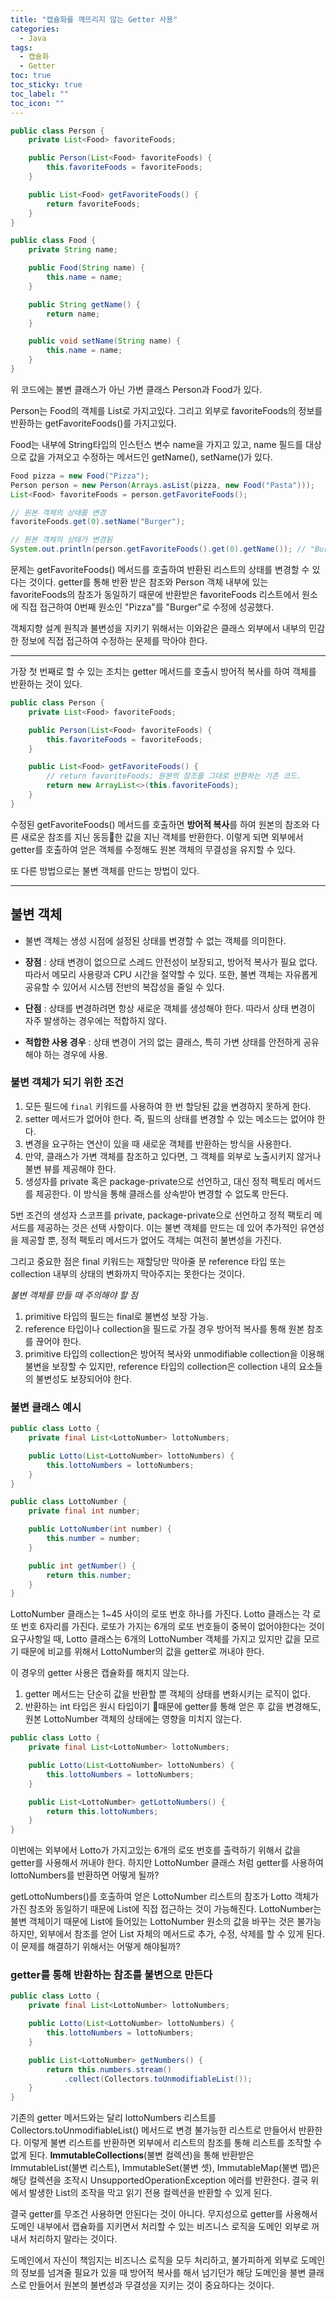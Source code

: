 ```yaml
---
title: "캡슐화를 깨뜨리지 않는 Getter 사용"
categories:
  - Java
tags:
  - 캡슐화
  - Getter
toc: true
toc_sticky: true
toc_label: ""
toc_icon: ""
---
```


```java
public class Person {
    private List<Food> favoriteFoods;

    public Person(List<Food> favoriteFoods) {
        this.favoriteFoods = favoriteFoods;
    }

    public List<Food> getFavoriteFoods() {
        return favoriteFoods;
    }
}

public class Food {
    private String name;

    public Food(String name) {
        this.name = name;
    }

    public String getName() {
        return name;
    }

    public void setName(String name) {
        this.name = name;
    }
}
```

위 코드에는 불변 클래스가 아닌 가변 클래스 Person과 Food가 있다.

Person는 Food의 객체를 List로 가지고있다. 그리고 외부로 favoriteFoods의 정보를 반환하는 getFavoriteFoods()를 가지고있다.

Food는 내부에 String타입의 인스턴스 변수 name을 가지고 있고, name 필드를 대상으로 값을 가져오고 수정하는 메서드인 getName(), setName()가 있다.

```java
Food pizza = new Food("Pizza");
Person person = new Person(Arrays.asList(pizza, new Food("Pasta")));
List<Food> favoriteFoods = person.getFavoriteFoods();

// 원본 객체의 상태를 변경
favoriteFoods.get(0).setName("Burger");

// 원본 객체의 상태가 변경됨
System.out.println(person.getFavoriteFoods().get(0).getName()); // "Burger"
```

문제는 getFavoriteFoods() 메서드를 호출하여 반환된 리스트의 상태를 변경할 수 있다는 것이다.
getter를 통해 반환 받은 참조와 Person 객체 내부에 있는 favoriteFoods의 참조가 동일하기 때문에 반환받은 favoriteFoods 리스트에서 원소에 직접 접근하여 0번째 원소인 "Pizza"를 "Burger"로 수정에 성공했다.

객체지향 설계 원칙과 불변성을 지키기 위해서는 이와같은 클래스 외부에서 내부의 민감한 정보에 직접 접근하여 수정하는 문제를 막아야 한다.

---

가장 첫 번째로 할 수 있는 조치는 getter 메서드를 호출시 방어적 복사를 하여 객체를 반환하는 것이 있다.

```java
public class Person {
    private List<Food> favoriteFoods;

    public Person(List<Food> favoriteFoods) {
        this.favoriteFoods = favoriteFoods;
    }

	public List<Food> getFavoriteFoods() {
		// return favoriteFoods; 원본의 참조를 그대로 반환하는 기존 코드.
		return new ArrayList<>(this.favoriteFoods);
	}
}
```

수정된 getFavoriteFoods() 메서드를 호출하면 **방어적 복사**를 하여 원본의 참조와 다른 새로운 참조를 지닌 동등한 값을 지닌 객체를 반환한다. 이렇게 되면 외부에서 getter를 호출하여 얻은 객체를 수정해도 원본 객체의 무결성을 유지할 수 있다.

또 다른 방법으로는 불변 객체를 만드는 방법이 있다.

---

## 불변 객체

- 불변 객체는 생성 시점에 설정된 상태를 변경할 수 없는 객체를 의미한다.

- **장점** : 상태 변경이 없으므로 스레드 안전성이 보장되고, 방어적 복사가 필요 없다. 따라서 메모리 사용량과 CPU 시간을 절약할 수 있다. 또한, 불변 객체는 자유롭게 공유할 수 있어서 시스템 전반의 복잡성을 줄일 수 있다.
- **단점** : 상태를 변경하려면 항상 새로운 객체를 생성해야 한다. 따라서 상태 변경이 자주 발생하는 경우에는 적합하지 않다.
- **적합한 사용 경우** : 상태 변경이 거의 없는 클래스, 특히 가변 상태를 안전하게 공유해야 하는 경우에 사용.

### 불변 객체가 되기 위한 조건

1. 모든 필드에 `final` 키워드를 사용하여 한 번 할당된 값을 변경하지 못하게 한다.
2. setter 메서드가 없어야 한다. 즉, 필드의 상태를 변경할 수 있는 메소드는 없어야 한다.
3. 변경을 요구하는 연산이 있을 때 새로운 객체를 반환하는 방식을 사용한다.
4. 만약, 클래스가 가변 객체를 참조하고 있다면, 그 객체를 외부로 노출시키지 않거나 불변 뷰를 제공해야 한다.
5. 생성자를 private 혹은 package-private으로 선언하고, 대신 정적 팩토리 메서드를 제공한다. 이 방식을 통해 클래스를 상속받아 변경할 수 없도록 만든다.

5번 조건의 생성자 스코프를 private, package-private으로 선언하고 정적 팩토리 메서드를 제공하는 것은 선택 사항이다. 이는 불변 객체를 만드는 데 있어 추가적인 유연성을 제공할 뿐, 정적 팩토리 메서드가 없어도 객체는 여전히 불변성을 가진다.

그리고 중요한 점은 final 키워드는 재할당만 막아줄 분 reference 타입 또는 collection 내부의 상태의 변화까지 막아주지는 못한다는 것이다.

*불변 객체를 만들 때 주의해야 할 점*
1. primitive 타입의 필드는 final로 불변성 보장 가능.
2. reference 타입이나 collection을 필드로 가질 경우 방어적 복사를 통해 원본 참조를 끊어야 한다.
3. primitive 타입의 collection은 방어적 복사와 unmodifiable collection을 이용해 불변을 보장할 수 있지만, reference 타입의 collection은 collection 내의 요소들의 불변성도 보장되어야 한다.

### 불변 클래스 예시

```java
public class Lotto {
	private final List<LottoNumber> lottoNumbers;

	public Lotto(List<LottoNumber> lottoNumbers) {
		this.lottoNumbers = lottoNumbers;
	}
}

public class LottoNumber {
	private final int number;

	public LottoNumber(int number) {
		this.number = number;
	}

	public int getNumber() {
		return this.number;
	}
}
```

LottoNumber 클래스는 1~45 사이의 로또 번호 하나를 가진다. Lotto 클래스는 각 로또 번호 6자리를 가진다. 로또가 가지는 6개의 로또 번호들이 중복이 없어야한다는 것이 요구사항일 때, Lotto 클래스는 6개의 LottoNumber 객체를 가지고 있지만 값을 모르기 때문에 비교를 위해서 LottoNumber의 값을 getter로 꺼내야 한다.

이 경우의 getter 사용은 캡슐화를 해치지 않는다.
1. getter 메서드는 단순히 값을 반환할 뿐 객체의 상태를 변화시키는 로직이 없다.
2. 반환하는 int 타입은 원시 타입이기 때문에 getter를 통해 얻은 후 값을 변경해도, 원본 LottoNumber 객체의 상태에는 영향을 미치지 않는다.

```java
public class Lotto {
	private final List<LottoNumber> lottoNumbers;

	public Lotto(List<LottoNumber> lottoNumbers) {
		this.lottoNumbers = lottoNumbers;
	}

	public List<LottoNumber> getLottoNumbers() {
		return this.lottoNumbers;
	}
}
```

이번에는 외부에서 Lotto가 가지고있는 6개의 로또 번호를 출력하기 위해서 값을 getter를 사용해서 꺼내야 한다. 하지만 LottoNumber 클래스 처럼 getter를 사용하여 lottoNumbers를 반환하면 어떻게 될까?

getLottoNumbers()를 호출하여 얻은 LottoNumber 리스트의 참조가 Lotto 객체가 가진 참조와 동일하기 때문에 List에 직접 접근하는 것이 가능해진다. LottoNumber는 불변 객체이기 때문에 List에 들어있는 LottoNumber 원소의 값을 바꾸는 것은 불가능하지만, 외부에서 참조를 얻어 List 자체의 메서드로 추가, 수정, 삭제를 할 수 있게 된다. 이 문제를 해결하기 위해서는 어떻게 해야될까?

###  getter를 통해 반환하는 참조를 불변으로 만든다

```java
public class Lotto {
	private final List<LottoNumber> lottoNumbers;

	public Lotto(List<LottoNumber> lottoNumbers) {
		this.lottoNumbers = lottoNumbers;
	}

	public List<LottoNumber> getNumbers() {  
	    return this.numbers.stream()
            .collect(Collectors.toUnmodifiableList());
	}
}
```

기존의 getter 메서드와는 달리 lottoNumbers 리스트를 Collectors.toUnmodifiableList() 메서드로 변경 불가능한 리스트로 만들어서 반환한다. 이렇게 불변 리스트를 반환하면 외부에서 리스트의 참조를 통해 리스트를 조작할 수 없게 된다. **ImmutableCollections**(불변 컬렉션)을 통해 반환받은 ImmutableList(불변 리스트), ImmutableSet(불변 셋), ImmutableMap(불변 맵)은 해당 컬렉션을 조작시 UnsupportedOperationException 에러를 반환한다. 결국 위에서 발생한 List의 조작을 막고 읽기 전용 컬렉션을 반환할 수 있게 된다.

결국 getter를 무조건 사용하면 안된다는 것이 아니다. 무지성으로 getter를 사용해서 도메인 내부에서 캡슐화를 지키면서 처리할 수 있는 비즈니스 로직을 도메인 외부로 꺼내서 처리하지 말라는 것이다.

도메인에서 자신이 책임지는 비즈니스 로직을 모두 처리하고, 불가피하게 외부로 도메인의 정보를 넘겨줄 필요가 있을 때 방어적 복사를 해서 넘기던가 해당 도메인을 불변 클래스로 만들어서 원본의 불변성과 무결성을 지키는 것이 중요하다는 것이다.
